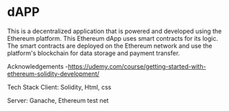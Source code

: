# dAPP
This is a decentralized application that is powered and developed using the Ethereum platform. This Ethereum dApp uses smart contracts for its logic. The smart contracts are deployed on the Ethereum network and use the platform's blockchain for data storage and payment transfer.

Acknowledgements
-https://udemy.com/course/getting-started-with-ethereum-solidity-development/

Tech Stack
Client: Solidity, Html, css

Server: Ganache, Ethereum test net
